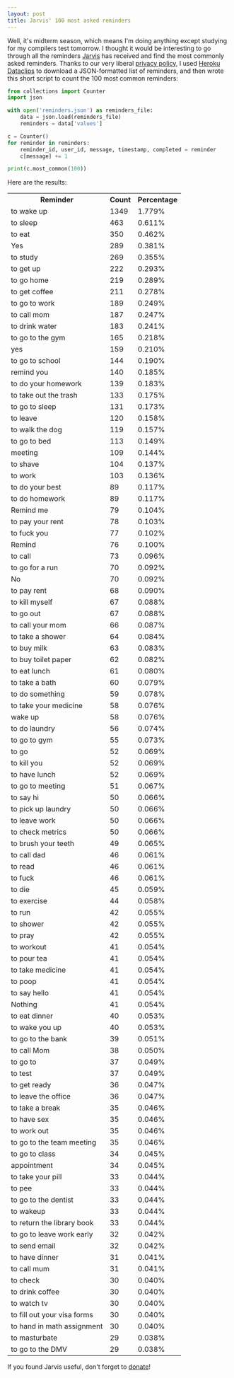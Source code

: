```yaml
---
layout: post
title: Jarvis' 100 most asked reminders
---
```

Well, it's midterm season, which means I'm doing anything except studying for my compilers test tomorrow.
I thought it would be interesting to go through all the reminders [Jarvis](http://hellojarvis.io/) has received and find the most
commonly asked reminders. Thanks to our very liberal [privacy policy](http://hellojarvis.io/privacy/),
I used [Heroku Dataclips](https://devcenter.heroku.com/articles/dataclips) to download a JSON-formatted
list of reminders, and then wrote this short script to count the 100 most common reminders:

```python
from collections import Counter
import json

with open('reminders.json') as reminders_file:
    data = json.load(reminders_file)
    reminders = data['values']

c = Counter()
for reminder in reminders:
    reminder_id, user_id, message, timestamp, completed = reminder
    c[message] += 1

print(c.most_common(100))
```

Here are the results:

<table id="most-common-reminders">
	<tr>
		<th>Reminder</th>
		<th>Count</th>
		<th>Percentage</th>
	</tr>
	<tr><td>to wake up</td><td>1349</td><td>1.779%</td></tr>
	<tr><td>to sleep</td><td>463</td><td>0.611%</td></tr>
	<tr><td>to eat</td><td>350</td><td>0.462%</td></tr>
	<tr><td>Yes</td><td>289</td><td>0.381%</td></tr>
	<tr><td>to study</td><td>269</td><td>0.355%</td></tr>
	<tr><td>to get up</td><td>222</td><td>0.293%</td></tr>
	<tr><td>to go home</td><td>219</td><td>0.289%</td></tr>
	<tr><td>to get coffee</td><td>211</td><td>0.278%</td></tr>
	<tr><td>to go to work</td><td>189</td><td>0.249%</td></tr>
	<tr><td>to call mom</td><td>187</td><td>0.247%</td></tr>
	<tr><td>to drink water</td><td>183</td><td>0.241%</td></tr>
	<tr><td>to go to the gym</td><td>165</td><td>0.218%</td></tr>
	<tr><td>yes</td><td>159</td><td>0.210%</td></tr>
	<tr><td>to go to school</td><td>144</td><td>0.190%</td></tr>
	<tr><td>remind you</td><td>140</td><td>0.185%</td></tr>
	<tr><td>to do your homework</td><td>139</td><td>0.183%</td></tr>
	<tr><td>to take out the trash</td><td>133</td><td>0.175%</td></tr>
	<tr><td>to go to sleep</td><td>131</td><td>0.173%</td></tr>
	<tr><td>to leave</td><td>120</td><td>0.158%</td></tr>
	<tr><td>to walk the dog</td><td>119</td><td>0.157%</td></tr>
	<tr><td>to go to bed</td><td>113</td><td>0.149%</td></tr>
	<tr><td>meeting</td><td>109</td><td>0.144%</td></tr>
	<tr><td>to shave</td><td>104</td><td>0.137%</td></tr>
	<tr><td>to work</td><td>103</td><td>0.136%</td></tr>
	<tr><td>to do your best</td><td>89</td><td>0.117%</td></tr>
	<tr><td>to do homework</td><td>89</td><td>0.117%</td></tr>
	<tr><td>Remind me</td><td>79</td><td>0.104%</td></tr>
	<tr><td>to pay your rent</td><td>78</td><td>0.103%</td></tr>
	<tr><td>to fuck you</td><td>77</td><td>0.102%</td></tr>
	<tr><td>Remind</td><td>76</td><td>0.100%</td></tr>
	<tr><td>to call</td><td>73</td><td>0.096%</td></tr>
	<tr><td>to go for a run</td><td>70</td><td>0.092%</td></tr>
	<tr><td>No</td><td>70</td><td>0.092%</td></tr>
	<tr><td>to pay rent</td><td>68</td><td>0.090%</td></tr>
	<tr><td>to kill myself</td><td>67</td><td>0.088%</td></tr>
	<tr><td>to go out</td><td>67</td><td>0.088%</td></tr>
	<tr><td>to call your mom</td><td>66</td><td>0.087%</td></tr>
	<tr><td>to take a shower</td><td>64</td><td>0.084%</td></tr>
	<tr><td>to buy milk</td><td>63</td><td>0.083%</td></tr>
	<tr><td>to buy toilet paper</td><td>62</td><td>0.082%</td></tr>
	<tr><td>to eat lunch</td><td>61</td><td>0.080%</td></tr>
	<tr><td>to take a bath</td><td>60</td><td>0.079%</td></tr>
	<tr><td>to do something</td><td>59</td><td>0.078%</td></tr>
	<tr><td>to take your medicine</td><td>58</td><td>0.076%</td></tr>
	<tr><td>wake up</td><td>58</td><td>0.076%</td></tr>
	<tr><td>to do laundry</td><td>56</td><td>0.074%</td></tr>
	<tr><td>to go to gym</td><td>55</td><td>0.073%</td></tr>
	<tr><td>to go</td><td>52</td><td>0.069%</td></tr>
	<tr><td>to kill you</td><td>52</td><td>0.069%</td></tr>
	<tr><td>to have lunch</td><td>52</td><td>0.069%</td></tr>
	<tr><td>to go to meeting</td><td>51</td><td>0.067%</td></tr>
	<tr><td>to say hi</td><td>50</td><td>0.066%</td></tr>
	<tr><td>to pick up laundry</td><td>50</td><td>0.066%</td></tr>
	<tr><td>to leave work</td><td>50</td><td>0.066%</td></tr>
	<tr><td>to check metrics</td><td>50</td><td>0.066%</td></tr>
	<tr><td>to brush your teeth</td><td>49</td><td>0.065%</td></tr>
	<tr><td>to call dad</td><td>46</td><td>0.061%</td></tr>
	<tr><td>to read</td><td>46</td><td>0.061%</td></tr>
	<tr><td>to fuck</td><td>46</td><td>0.061%</td></tr>
	<tr><td>to die</td><td>45</td><td>0.059%</td></tr>
	<tr><td>to exercise</td><td>44</td><td>0.058%</td></tr>
	<tr><td>to run</td><td>42</td><td>0.055%</td></tr>
	<tr><td>to shower</td><td>42</td><td>0.055%</td></tr>
	<tr><td>to pray</td><td>42</td><td>0.055%</td></tr>
	<tr><td>to workout</td><td>41</td><td>0.054%</td></tr>
	<tr><td>to pour tea</td><td>41</td><td>0.054%</td></tr>
	<tr><td>to take medicine</td><td>41</td><td>0.054%</td></tr>
	<tr><td>to poop</td><td>41</td><td>0.054%</td></tr>
	<tr><td>to say hello</td><td>41</td><td>0.054%</td></tr>
	<tr><td>Nothing</td><td>41</td><td>0.054%</td></tr>
	<tr><td>to eat dinner</td><td>40</td><td>0.053%</td></tr>
	<tr><td>to wake you up</td><td>40</td><td>0.053%</td></tr>
	<tr><td>to go to the bank</td><td>39</td><td>0.051%</td></tr>
	<tr><td>to call Mom</td><td>38</td><td>0.050%</td></tr>
	<tr><td>to go to</td><td>37</td><td>0.049%</td></tr>
	<tr><td>to test</td><td>37</td><td>0.049%</td></tr>
	<tr><td>to get ready</td><td>36</td><td>0.047%</td></tr>
	<tr><td>to leave the office</td><td>36</td><td>0.047%</td></tr>
	<tr><td>to take a break</td><td>35</td><td>0.046%</td></tr>
	<tr><td>to have sex</td><td>35</td><td>0.046%</td></tr>
	<tr><td>to work out</td><td>35</td><td>0.046%</td></tr>
	<tr><td>to go to the team meeting</td><td>35</td><td>0.046%</td></tr>
	<tr><td>to go to class</td><td>34</td><td>0.045%</td></tr>
	<tr><td>appointment</td><td>34</td><td>0.045%</td></tr>
	<tr><td>to take your pill</td><td>33</td><td>0.044%</td></tr>
	<tr><td>to pee</td><td>33</td><td>0.044%</td></tr>
	<tr><td>to go to the dentist</td><td>33</td><td>0.044%</td></tr>
	<tr><td>to wakeup</td><td>33</td><td>0.044%</td></tr>
	<tr><td>to return the library book</td><td>33</td><td>0.044%</td></tr>
	<tr><td>to go to leave work early</td><td>32</td><td>0.042%</td></tr>
	<tr><td>to send email</td><td>32</td><td>0.042%</td></tr>
	<tr><td>to have dinner</td><td>31</td><td>0.041%</td></tr>
	<tr><td>to call mum</td><td>31</td><td>0.041%</td></tr>
	<tr><td>to check</td><td>30</td><td>0.040%</td></tr>
	<tr><td>to drink coffee</td><td>30</td><td>0.040%</td></tr>
	<tr><td>to watch tv</td><td>30</td><td>0.040%</td></tr>
	<tr><td>to fill out your visa forms</td><td>30</td><td>0.040%</td></tr>
	<tr><td>to hand in math assignment</td><td>30</td><td>0.040%</td></tr>
	<tr><td>to masturbate</td><td>29</td><td>0.038%</td></tr>
	<tr><td>to go to the DMV</td><td>29</td><td>0.038%</td></tr>
</table>

If you found Jarvis useful, don't forget to [donate](http://hellojarvis.io/)!
